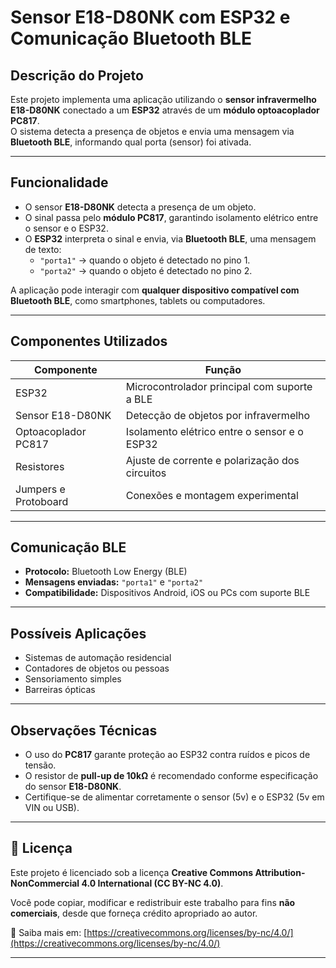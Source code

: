 # Sensor E18-D80NK com ESP32 e Comunicação Bluetooth BLE

## Descrição do Projeto
Este projeto implementa uma aplicação utilizando o **sensor infravermelho E18-D80NK** conectado a um **ESP32** através de um **módulo optoacoplador PC817**.  
O sistema detecta a presença de objetos e envia uma mensagem via **Bluetooth BLE**, informando qual porta (sensor) foi ativada.

---

## Funcionalidade
- O sensor **E18-D80NK** detecta a presença de um objeto.
- O sinal passa pelo **módulo PC817**, garantindo isolamento elétrico entre o sensor e o ESP32.
- O **ESP32** interpreta o sinal e envia, via **Bluetooth BLE**, uma mensagem de texto:
  - `"porta1"` → quando o objeto é detectado no pino 1.  
  - `"porta2"` → quando o objeto é detectado no pino 2.

A aplicação pode interagir com **qualquer dispositivo compatível com Bluetooth BLE**, como smartphones, tablets ou computadores.

---

## Componentes Utilizados
|      Componente      |                    Função                      |
|----------------------|------------------------------------------------|
| ESP32                | Microcontrolador principal com suporte a BLE   |        |
| Sensor E18-D80NK     | Detecção de objetos por infravermelho          |
| Optoacoplador PC817  | Isolamento elétrico entre o sensor e o ESP32   |
| Resistores           | Ajuste de corrente e polarização dos circuitos |
| Jumpers e Protoboard | Conexões e montagem experimental               |

---

## Comunicação BLE
- **Protocolo:** Bluetooth Low Energy (BLE)
- **Mensagens enviadas:** `"porta1"` e `"porta2"`
- **Compatibilidade:** Dispositivos Android, iOS ou PCs com suporte BLE

---

## Possíveis Aplicações
- Sistemas de automação residencial  
- Contadores de objetos ou pessoas  
- Sensoriamento simples  
- Barreiras ópticas 

---

## Observações Técnicas
- O uso do **PC817** garante proteção ao ESP32 contra ruídos e picos de tensão.  
- O resistor de **pull-up de 10kΩ** é recomendado conforme especificação do sensor **E18-D80NK**.  
- Certifique-se de alimentar corretamente o sensor (5v) e o ESP32 (5v em VIN ou USB).  

---

## 🪪 Licença

Este projeto é licenciado sob a licença **Creative Commons Attribution-NonCommercial 4.0 International (CC BY-NC 4.0)**.

Você pode copiar, modificar e redistribuir este trabalho para fins **não comerciais**, desde que forneça crédito apropriado ao autor.

🔗 Saiba mais em: [https://creativecommons.org/licenses/by-nc/4.0/](https://creativecommons.org/licenses/by-nc/4.0/)

---